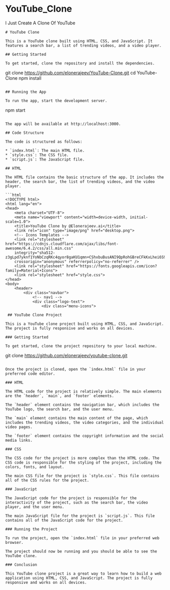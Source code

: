 # YouTube_Clone
I Just Create A Clone Of YouTube
 ```
# YouTube Clone

This is a YouTube clone built using HTML, CSS, and JavaScript. It features a search bar, a list of trending videos, and a video player.

## Getting Started

To get started, clone the repository and install the dependencies.

```
git clone https://github.com/elonerajeev/YouTube-Clone.git
cd YouTube-Clone
npm install
```

## Running the App

To run the app, start the development server.

```
npm start
```

The app will be available at http://localhost:3000.

## Code Structure

The code is structured as follows:

* `index.html`: The main HTML file.
* `style.css`: The CSS file.
* `script.js`: The JavaScript file.

## HTML

The HTML file contains the basic structure of the app. It includes the header, the search bar, the list of trending videos, and the video player.

```html
<!DOCTYPE html>
<html lang="en">
<head>
    <meta charset="UTF-8">
    <meta name="viewport" content="width=device-width, initial-scale=1.0">
    <title>YouTube Clone by @Elonerajeev.ai</title>
    <link rel="icon" type="image/png" href="desktop.png">
    <!-- Icons Templates -->
    <link rel="stylesheet" href="https://cdnjs.cloudflare.com/ajax/libs/font-awesome/6.4.2/css/all.min.css" 
    integrity="sha512-z3gLpd7yknf1YoNbCzqRKc4qyor8gaKU1qmn+CShxbuBusANI9QpRohGBreCFkKxLhei6S9CQXFEbbKuqLg0DA==" 
    crossorigin="anonymous" referrerpolicy="no-referrer" />
    <link rel="stylesheet" href="https://fonts.googleapis.com/icon?family=Material+Icons">
    <link rel="stylesheet" href="style.css">
</head>
<body>
    <header>
        <div class="navbar">
            <!-- nav1 -->
            <div class="logo-text">
                <div class="menu-icons">

 ## YouTube Clone Project

This is a YouTube clone project built using HTML, CSS, and JavaScript. The project is fully responsive and works on all devices.

### Getting Started

To get started, clone the project repository to your local machine.

```
git clone https://github.com/elonerajeev/youtube-clone.git
```

Once the project is cloned, open the `index.html` file in your preferred code editor.

### HTML

The HTML code for the project is relatively simple. The main elements are the `header`, `main`, and `footer` elements.

The `header` element contains the navigation bar, which includes the YouTube logo, the search bar, and the user menu.

The `main` element contains the main content of the page, which includes the trending videos, the video categories, and the individual video pages.

The `footer` element contains the copyright information and the social media links.

### CSS

The CSS code for the project is more complex than the HTML code. The CSS code is responsible for the styling of the project, including the colors, fonts, and layout.

The main CSS file for the project is `style.css`. This file contains all of the CSS rules for the project.

### JavaScript

The JavaScript code for the project is responsible for the interactivity of the project, such as the search bar, the video player, and the user menu.

The main JavaScript file for the project is `script.js`. This file contains all of the JavaScript code for the project.

### Running the Project

To run the project, open the `index.html` file in your preferred web browser.

The project should now be running and you should be able to see the YouTube clone.

### Conclusion

This YouTube clone project is a great way to learn how to build a web application using HTML, CSS, and JavaScript. The project is fully responsive and works on all devices.


